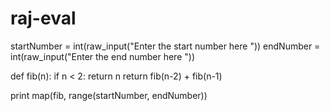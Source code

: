 raj-eval
========
startNumber = int(raw_input("Enter the start number here "))
endNumber = int(raw_input("Enter the end number here "))

def fib(n):
    if n < 2:
        return n
    return fib(n-2) + fib(n-1)

print map(fib, range(startNumber, endNumber))
